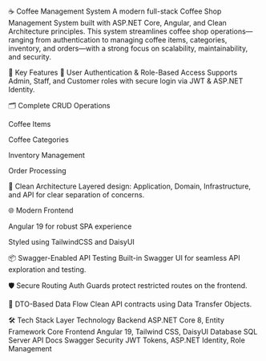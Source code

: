 ☕ Coffee Management System
A modern full-stack Coffee Shop Management System built with ASP.NET Core, Angular, and Clean Architecture principles. This system streamlines coffee shop operations—ranging from authentication to managing coffee items, categories, inventory, and orders—with a strong focus on scalability, maintainability, and security.

🚀 Key Features
🔐 User Authentication & Role-Based Access
Supports Admin, Staff, and Customer roles with secure login via JWT & ASP.NET Identity.

🗂️ Complete CRUD Operations

Coffee Items

Coffee Categories

Inventory Management

Order Processing

🧼 Clean Architecture
Layered design: Application, Domain, Infrastructure, and API for clear separation of concerns.

🌐 Modern Frontend

Angular 19 for robust SPA experience

Styled using TailwindCSS and DaisyUI

📦 Swagger-Enabled API Testing
Built-in Swagger UI for seamless API exploration and testing.

🛡️ Secure Routing
Auth Guards protect restricted routes on the frontend.

🔄 DTO-Based Data Flow
Clean API contracts using Data Transfer Objects.

🛠️ Tech Stack
Layer	Technology
Backend	ASP.NET Core 8, Entity Framework Core
Frontend	Angular 19, Tailwind CSS, DaisyUI
Database	SQL Server
API Docs	Swagger
Security	JWT Tokens, ASP.NET Identity, Role Management
